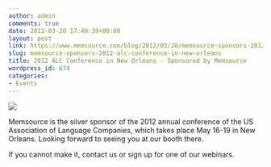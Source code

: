 ```yaml
---
author: admin
comments: true
date: 2012-03-20 17:40:39+00:00
layout: post
link: https://www.memsource.com/blog/2012/03/20/memsource-sponsors-2012-alc-conference-in-new-orleans/
slug: memsource-sponsors-2012-alc-conference-in-new-orleans
title: 2012 ALC Conference in New Orleans - Sponsored by Memsource
wordpress_id: 674
categories:
- Events
---
```


[![](/wp-content/uploads/2012/03/i_alc_conf_homepage.jpg)](/wp-content/uploads/2012/03/i_alc_conf_homepage.jpg)



Memsource is the silver sponsor of the 2012 annual conference of the US Association of Language Companies, which takes place May 16-19 in New Orleans. Looking forward to seeing you at our booth there.

If you cannot make it, contact us or sign up for one of our webinars.<!-- more -->
